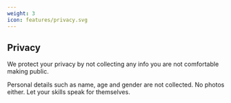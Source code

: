 ```yaml
---
weight: 3
icon: features/privacy.svg
---
```


## Privacy

We protect your privacy by not collecting any info you are not comfortable making public.

Personal details such as name, age and gender are not collected. No photos either. Let your skills speak for themselves.
